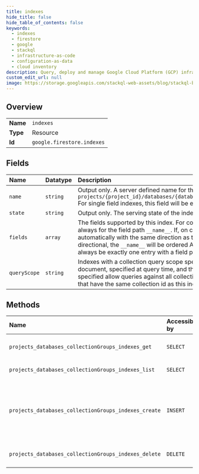 ```yaml
---
title: indexes
hide_title: false
hide_table_of_contents: false
keywords:
  - indexes
  - firestore
  - google    
  - stackql
  - infrastructure-as-code
  - configuration-as-data
  - cloud inventory
description: Query, deploy and manage Google Cloud Platform (GCP) infrastructure and resources using SQL
custom_edit_url: null
image: https://storage.googleapis.com/stackql-web-assets/blog/stackql-blog-post-featured-image.png
---
```

  
    

## Overview
<table><tbody>
<tr><td><b>Name</b></td><td><code>indexes</code></td></tr>
<tr><td><b>Type</b></td><td>Resource</td></tr>
<tr><td><b>Id</b></td><td><code>google.firestore.indexes</code></td></tr>
</tbody></table>

## Fields
| Name | Datatype | Description |
|:-----|:---------|:------------|
| `name` | `string` | Output only. A server defined name for this index. The form of this name for composite indexes will be: `projects/{project_id}/databases/{database_id}/collectionGroups/{collection_id}/indexes/{composite_index_id}` For single field indexes, this field will be empty. |
| `state` | `string` | Output only. The serving state of the index. |
| `fields` | `array` | The fields supported by this index. For composite indexes, this is always 2 or more fields. The last field entry is always for the field path `__name__`. If, on creation, `__name__` was not specified as the last field, it will be added automatically with the same direction as that of the last field defined. If the final field in a composite index is not directional, the `__name__` will be ordered ASCENDING (unless explicitly specified). For single field indexes, this will always be exactly one entry with a field path equal to the field path of the associated field. |
| `queryScope` | `string` | Indexes with a collection query scope specified allow queries against a collection that is the child of a specific document, specified at query time, and that has the same collection id. Indexes with a collection group query scope specified allow queries against all collections descended from a specific document, specified at query time, and that have the same collection id as this index. |
## Methods
| Name | Accessible by | Required Params | Description |
|:-----|:--------------|:----------------|:------------|
| `projects_databases_collectionGroups_indexes_get` | `SELECT` | `collectionGroupsId, databasesId, indexesId, projectsId` | Gets a composite index. |
| `projects_databases_collectionGroups_indexes_list` | `SELECT` | `collectionGroupsId, databasesId, projectsId` | Lists composite indexes. |
| `projects_databases_collectionGroups_indexes_create` | `INSERT` | `collectionGroupsId, databasesId, projectsId` | Creates a composite index. This returns a google.longrunning.Operation which may be used to track the status of the creation. The metadata for the operation will be the type IndexOperationMetadata. |
| `projects_databases_collectionGroups_indexes_delete` | `DELETE` | `collectionGroupsId, databasesId, indexesId, projectsId` | Deletes a composite index. |
